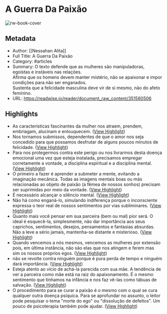 # A Guerra Da Paixão

![rw-book-cover](https://readwise-assets.s3.amazonaws.com/media/reader/parsed_document_assets/351560506/IMI-GnSuDcufoY026MLtQdC3sXbfKXhhufg4OB5eyqg-cove_e2bAkIp.png)

## Metadata
- Author: [[Nessahan Alita]]
- Full Title: A Guerra Da Paixão
- Category: #articles
- Summary: O texto defende que as mulheres são manipuladoras, egoístas e instáveis nas relações.  
Afirma que os homens devem manter mistério, não se apaixonar e impor condições para não ser enganados.  
Sustenta que a felicidade masculina deve vir de si mesmo, não do afeto feminino.
- URL: https://readwise.io/reader/document_raw_content/351560506

## Highlights
- As características fascinantes da mulher nos atraem, prendem, embriagam, alucinam e enlouquecem. ([View Highlight](https://read.readwise.io/read/01k2rkg61yjt6xb2mk0ajk2mmt))
- Nos tornamos submissos, dependentes de que o amor nos seja concedido para que possamos desfrutar de alguns poucos minutos de felicidade. ([View Highlight](https://read.readwise.io/read/01k2rkhd48996ne3bwwsyzg5vj))
- Para nos protegermos contra este perigo ou nos livrarmos desta doença emocional uma vez que esteja instalada, precisamos empregar corretamente a vontade, a disciplina espiritual e a disciplina mental. ([View Highlight](https://read.readwise.io/read/01k2rkjbszwtwq9rmzvwmvqjx4))
- O primeiro a fazer é aprender a submeter a mente, evitando a imaginação mecânica. Todas as imagens mentais boas ou más relacionadas ao objeto de paixão (a fêmea de nossos sonhos) precisam ser suprimidas por meio da vontade. ([View Highlight](https://read.readwise.io/read/01k2rkk3p8w5m22cm4cp2m8x7q))
- É necessário alcançar o silêncio mental. ([View Highlight](https://read.readwise.io/read/01k2rkkpnr4j91sv0ysh7e6mfj))
- Não há como enganá-lo, simulando indiferença porque o inconsciente expressa o teor real de nossos sentimentos por vias subliminares. ([View Highlight](https://read.readwise.io/read/01k2rkpdd1c264bsmqh3sc6b88))
- Quanto mais você pensar em sua parceira (bem ou mal) pior será. O ideal é esquecê-la, simplesmente, não dar importância aos seus caprichos, sentimentos, desejos, pensamentos e fantasias absurdas. Não a leve a sério jamais, mantenha-se distante e misterioso. ([View Highlight](https://read.readwise.io/read/01k2rkv2cxehd29be5mdmdtfta))
- Quando vencemos a nós mesmos, vencemos as mulheres por
  extensão pois, em última instância, não são elas que nos atingem e ferem mas sim os nossos próprios egos. ([View Highlight](https://read.readwise.io/read/01k2rkxt4njhyegrzqs8fs36tc))
- não se revolte contra ninguém porque é pura perda de tempo e ninguém dará importância. ([View Highlight](https://read.readwise.io/read/01k2rkybs8k4qpfyk7fkzv1qq8))
- Esteja atento ao vício de achá-la parecida com sua mãe. A tendência de ver a parceira como mãe está na raiz do apaixonamento. É o mesmo sentimento que tínhamos na infância e nos faz vê-las como tábuas de salvação. ([View Highlight](https://read.readwise.io/read/01k2rkz3cqf4a2qv0a2x174pc2))
- O procedimento para se curar a paixão é o mesmo com o qual se cura qualquer outra doença psíquica. Para se aprofundar no assunto, o leitor pode pesquisar o tema "morte do ego" ou "dissolução de defeitos". Um pouco de psicoterapia também pode ajudar. ([View Highlight](https://read.readwise.io/read/01k2rm062wv0gnyrq3za4861w6))
